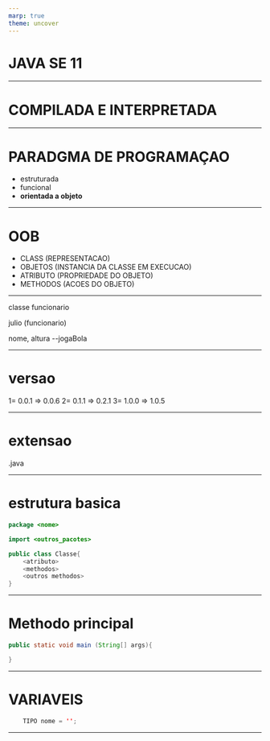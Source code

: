 ```yaml
---
marp: true
theme: uncover
---
```

# JAVA SE 11

--- 
# COMPILADA E INTERPRETADA
---
# PARADGMA DE PROGRAMAÇAO
 - estruturada
 - funcional
 - **orientada a objeto**
----
# OOB

- CLASS (REPRESENTACAO)
- OBJETOS (INSTANCIA DA CLASSE EM EXECUCAO)
- ATRIBUTO (PROPRIEDADE DO OBJETO)
- METHODOS (ACOES DO OBJETO)

---
classe funcionario

julio (funcionario)

nome, altura
--jogaBola

---
# versao
1= 0.0.1 => 0.0.6
2= 0.1.1 => 0.2.1
3= 1.0.0 => 1.0.5

---
# extensao

.java

---
# estrutura basica
```java
package <nome>

import <outros_pacotes>

public class Classe{
    <atributo>
    <methodos>
    <outros methodos>
}
```

---
# Methodo principal

```java
public static void main (String[] args){

}
```
---
# VARIAVEIS

```java
    TIPO nome = '';
```
---
